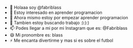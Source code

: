 - 👋 Holaaa soy @fabriblass
- 👀 Estoy interesado en aprender programacion
- 🌱 Ahora mismo estoy por empezar aprender programacion
- 💞️ Tambien estoy buscando trabajo :):):)
- 📫 Podes llegar a mi por mi Instagram que es: @Fabriblass
- 😄 Mi pronombre es: blass
- ⚡ Me encanta divertirme y mas si es sobre el futbol

<!---
fabriblass/fabriblass is a ✨ special ✨ repository because its `README.md` (this file) appears on your GitHub profile.
You can click the Preview link to take a look at your changes.
--->
